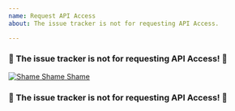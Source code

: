 ```yaml
---
name: Request API Access
about: The issue tracker is not for requesting API Access.

---
```


### 🚫 The issue tracker is not for requesting API Access! 🚫

[![Shame Shame Shame](https://render.bitstrips.com/v2/cpanel/4600845d-bfd9-49e9-9a0b-e707b04a9703-300b026b-7eff-4e58-ad8e-bed39f8d2d38-v1.png?transparent=1&palette=1)](https://github.com/TimothyCole/socialblade-js/issues)

### 🚫 The issue tracker is not for requesting API Access! 🚫